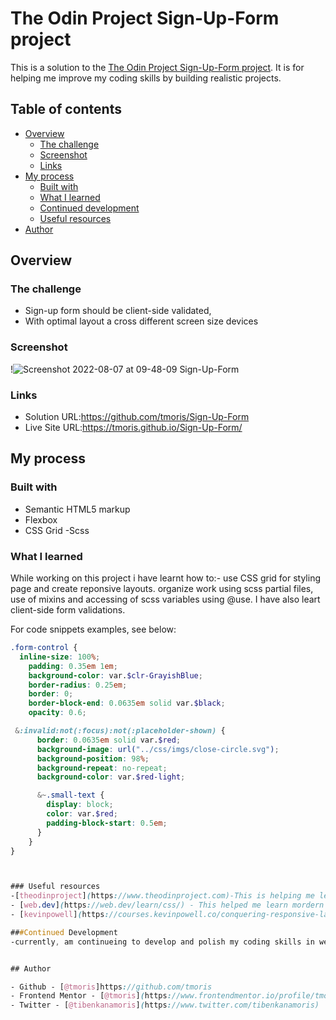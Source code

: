# The Odin Project Sign-Up-Form project

This is a solution to the [The Odin Project Sign-Up-Form project](https://www.theodinproject.com/lessons/node-path-intermediate-html-and-css-sign-up-form). It is for helping me improve my coding skills by building realistic projects. 

## Table of contents

- [Overview](#overview)
  - [The challenge](#the-challenge)
  - [Screenshot](#screenshot)
  - [Links](#links)
- [My process](#my-process)
  - [Built with](#built-with)
  - [What I learned](#what-i-learned)
  - [Continued development](#continued-development)
  - [Useful resources](#useful-resources)
- [Author](#author)



## Overview

### The challenge

- Sign-up form should be client-side validated,
- With optimal layout a cross different screen size devices

### Screenshot

!![Screenshot 2022-08-07 at 09-48-09 Sign-Up-Form](https://user-images.githubusercontent.com/57036823/183278003-e43d0ff1-1994-48aa-86d1-630e447f533b.png)




### Links

- Solution URL:https://github.com/tmoris/Sign-Up-Form
- Live Site URL:https://tmoris.github.io/Sign-Up-Form/

## My process

### Built with

- Semantic HTML5 markup
- Flexbox
- CSS Grid
-Scss



### What I learned

While working on this project i have learnt
how to:- use CSS grid for styling page  and create reponsive layouts.
organize work using scss partial files, use of mixins and accessing of scss variables using @use.
I have also leart client-side form validations.


For code snippets examples, see below:

```Scss 
.form-control {
  inline-size: 100%;
    padding: 0.35em 1em;
    background-color: var.$clr-GrayishBlue;
    border-radius: 0.25em;
    border: 0;
    border-block-end: 0.0635em solid var.$black;
    opacity: 0.6;

 &:invalid:not(:focus):not(:placeholder-shown) {
      border: 0.0635em solid var.$red;
      background-image: url("../css/imgs/close-circle.svg");
      background-position: 98%;
      background-repeat: no-repeat;
      background-color: var.$red-light;

      &~.small-text {
        display: block;
        color: var.$red;
        padding-block-start: 0.5em;
      }
    }
}



### Useful resources
-[theodinproject](https://www.theodinproject.com)-This is helping me learn programming and codding.
- [web.dev](https://web.dev/learn/css/) - This helped me learn mordern CSS techniques. I really liked the content and will use it going forward.
- [kevinpowell](https://courses.kevinpowell.co/conquering-responsive-layouts) - This is an amazing course which helped me finally understand responsive web design. I'd recommend it to anyone still learning this concept.

###Continued Development
-currently, am continueing to develop and polish my coding skills in website development


## Author

- Github - [@tmoris]https://github.com/tmoris
- Frontend Mentor - [@tmoris](https://www.frontendmentor.io/profile/tmoris)
- Twitter - [@tibenkanamoris](https://www.twitter.com/tibenkanamoris)

